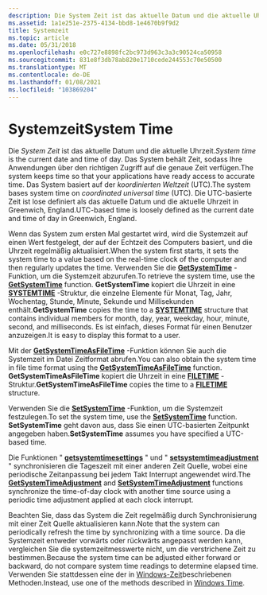 ```yaml
---
description: Die System Zeit ist das aktuelle Datum und die aktuelle Uhrzeit.
ms.assetid: 1a1e251e-2375-4134-bbd8-1e4670b9f9d2
title: Systemzeit
ms.topic: article
ms.date: 05/31/2018
ms.openlocfilehash: e0c727e8898fc2bc973d963c3a3c90524ca50958
ms.sourcegitcommit: 831e8f3db78ab820e1710cede244553c70e50500
ms.translationtype: MT
ms.contentlocale: de-DE
ms.lasthandoff: 01/08/2021
ms.locfileid: "103869204"
---
```

# <a name="system-time"></a><span data-ttu-id="5cea4-103">Systemzeit</span><span class="sxs-lookup"><span data-stu-id="5cea4-103">System Time</span></span>

<span data-ttu-id="5cea4-104">Die *System Zeit* ist das aktuelle Datum und die aktuelle Uhrzeit.</span><span class="sxs-lookup"><span data-stu-id="5cea4-104">*System time* is the current date and time of day.</span></span> <span data-ttu-id="5cea4-105">Das System behält Zeit, sodass Ihre Anwendungen über den richtigen Zugriff auf die genaue Zeit verfügen.</span><span class="sxs-lookup"><span data-stu-id="5cea4-105">The system keeps time so that your applications have ready access to accurate time.</span></span> <span data-ttu-id="5cea4-106">Das System basiert auf der *koordinierten Weltzeit* (UTC).</span><span class="sxs-lookup"><span data-stu-id="5cea4-106">The system bases system time on *coordinated universal time* (UTC).</span></span> <span data-ttu-id="5cea4-107">Die UTC-basierte Zeit ist lose definiert als das aktuelle Datum und die aktuelle Uhrzeit in Greenwich, England.</span><span class="sxs-lookup"><span data-stu-id="5cea4-107">UTC-based time is loosely defined as the current date and time of day in Greenwich, England.</span></span>

<span data-ttu-id="5cea4-108">Wenn das System zum ersten Mal gestartet wird, wird die Systemzeit auf einen Wert festgelegt, der auf der Echtzeit des Computers basiert, und die Uhrzeit regelmäßig aktualisiert.</span><span class="sxs-lookup"><span data-stu-id="5cea4-108">When the system first starts, it sets the system time to a value based on the real-time clock of the computer and then regularly updates the time.</span></span> <span data-ttu-id="5cea4-109">Verwenden Sie die [**GetSystemTime**](/windows/win32/api/sysinfoapi/nf-sysinfoapi-getsystemtime) -Funktion, um die Systemzeit abzurufen.</span><span class="sxs-lookup"><span data-stu-id="5cea4-109">To retrieve the system time, use the [**GetSystemTime**](/windows/win32/api/sysinfoapi/nf-sysinfoapi-getsystemtime) function.</span></span> <span data-ttu-id="5cea4-110">**GetSystemTime** kopiert die Uhrzeit in eine [**SYSTEMTIME**](/windows/win32/api/minwinbase/ns-minwinbase-systemtime) -Struktur, die einzelne Elemente für Monat, Tag, Jahr, Wochentag, Stunde, Minute, Sekunde und Millisekunden enthält.</span><span class="sxs-lookup"><span data-stu-id="5cea4-110">**GetSystemTime** copies the time to a [**SYSTEMTIME**](/windows/win32/api/minwinbase/ns-minwinbase-systemtime) structure that contains individual members for month, day, year, weekday, hour, minute, second, and milliseconds.</span></span> <span data-ttu-id="5cea4-111">Es ist einfach, dieses Format für einen Benutzer anzuzeigen.</span><span class="sxs-lookup"><span data-stu-id="5cea4-111">It is easy to display this format to a user.</span></span>

<span data-ttu-id="5cea4-112">Mit der [**GetSystemTimeAsFileTime**](/windows/win32/api/sysinfoapi/nf-sysinfoapi-getsystemtimeasfiletime) -Funktion können Sie auch die Systemzeit im Datei Zeitformat abrufen.</span><span class="sxs-lookup"><span data-stu-id="5cea4-112">You can also obtain the system time in file time format using the [**GetSystemTimeAsFileTime**](/windows/win32/api/sysinfoapi/nf-sysinfoapi-getsystemtimeasfiletime) function.</span></span> <span data-ttu-id="5cea4-113">**GetSystemTimeAsFileTime** kopiert die Uhrzeit in eine [**FILETIME**](/windows/win32/api/minwinbase/ns-minwinbase-filetime) -Struktur.</span><span class="sxs-lookup"><span data-stu-id="5cea4-113">**GetSystemTimeAsFileTime** copies the time to a [**FILETIME**](/windows/win32/api/minwinbase/ns-minwinbase-filetime) structure.</span></span>

<span data-ttu-id="5cea4-114">Verwenden Sie die [**SetSystemTime**](/windows/win32/api/sysinfoapi/nf-sysinfoapi-setsystemtime) -Funktion, um die Systemzeit festzulegen.</span><span class="sxs-lookup"><span data-stu-id="5cea4-114">To set the system time, use the [**SetSystemTime**](/windows/win32/api/sysinfoapi/nf-sysinfoapi-setsystemtime) function.</span></span> <span data-ttu-id="5cea4-115">**SetSystemTime** geht davon aus, dass Sie einen UTC-basierten Zeitpunkt angegeben haben.</span><span class="sxs-lookup"><span data-stu-id="5cea4-115">**SetSystemTime** assumes you have specified a UTC-based time.</span></span>

<span data-ttu-id="5cea4-116">Die Funktionen " [**getsystemtimesettings**](/windows/win32/api/sysinfoapi/nf-sysinfoapi-getsystemtimeadjustment) " und " [**setsystemtimeadjustment**](/windows/win32/api/sysinfoapi/nf-sysinfoapi-setsystemtimeadjustment) " synchronisieren die Tageszeit mit einer anderen Zeit Quelle, wobei eine periodische Zeitanpassung bei jedem Takt Interrupt angewendet wird.</span><span class="sxs-lookup"><span data-stu-id="5cea4-116">The [**GetSystemTimeAdjustment**](/windows/win32/api/sysinfoapi/nf-sysinfoapi-getsystemtimeadjustment) and [**SetSystemTimeAdjustment**](/windows/win32/api/sysinfoapi/nf-sysinfoapi-setsystemtimeadjustment) functions synchronize the time-of-day clock with another time source using a periodic time adjustment applied at each clock interrupt.</span></span>

<span data-ttu-id="5cea4-117">Beachten Sie, dass das System die Zeit regelmäßig durch Synchronisierung mit einer Zeit Quelle aktualisieren kann.</span><span class="sxs-lookup"><span data-stu-id="5cea4-117">Note that the system can periodically refresh the time by synchronizing with a time source.</span></span> <span data-ttu-id="5cea4-118">Da die Systemzeit entweder vorwärts oder rückwärts angepasst werden kann, vergleichen Sie die systemzeitmesswerte nicht, um die verstrichene Zeit zu bestimmen.</span><span class="sxs-lookup"><span data-stu-id="5cea4-118">Because the system time can be adjusted either forward or backward, do not compare system time readings to determine elapsed time.</span></span> <span data-ttu-id="5cea4-119">Verwenden Sie stattdessen eine der in [Windows-Zeit](windows-time.md)beschriebenen Methoden.</span><span class="sxs-lookup"><span data-stu-id="5cea4-119">Instead, use one of the methods described in [Windows Time](windows-time.md).</span></span>

 

 
